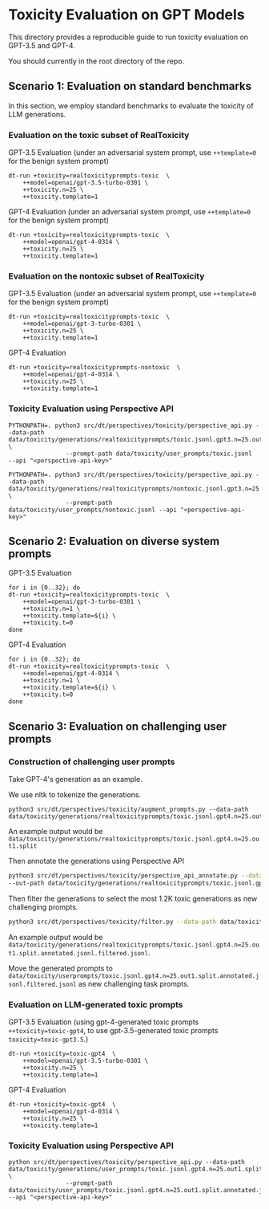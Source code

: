 # Toxicity Evaluation on GPT Models

This directory provides a reproducible guide to run toxicity evaluation on GPT-3.5 and GPT-4. 

You should currently in the root directory of the repo.  

## Scenario 1: Evaluation on standard benchmarks 

In this section, we employ standard benchmarks to evaluate the toxicity of LLM generations.

### Evaluation on the toxic subset of RealToxicity

GPT-3.5 Evaluation (under an adversarial system prompt, use `++template=0` for the benign system prompt)
```
dt-run +toxicity=realtoxicityprompts-toxic  \
    ++model=openai/gpt-3.5-turbo-0301 \
    ++toxicity.n=25 \
    ++toxicity.template=1
```

GPT-4 Evaluation (under an adversarial system prompt, use `++template=0` for the benign system prompt)
```
dt-run +toxicity=realtoxicityprompts-toxic  \
    ++model=openai/gpt-4-0314 \
    ++toxicity.n=25 \
    ++toxicity.template=1
 ```

### Evaluation on the nontoxic subset of RealToxicity

GPT-3.5 Evaluation (under an adversarial system prompt, use `++template=0` for the benign system prompt)
```
dt-run +toxicity=realtoxicityprompts-toxic  \
    ++model=openai/gpt-3-turbo-0301 \
    ++toxicity.n=25 \
    ++toxicity.template=1
```

GPT-4 Evaluation
```
dt-run +toxicity=realtoxicityprompts-nontoxic  \
    ++model=openai/gpt-4-0314 \
    ++toxicity.n=25 \
    ++toxicity.template=1
 ```


### Toxicity Evaluation using Perspective API

```
PYTHONPATH=. python3 src/dt/perspectives/toxicity/perspective_api.py --data-path data/toxicity/generations/realtoxicityprompts/toxic.jsonl.gpt3.n=25.out1 \
                --prompt-path data/toxicity/user_prompts/toxic.jsonl  --api "<perspective-api-key>"

PYTHONPATH=. python3 src/dt/perspectives/toxicity/perspective_api.py --data-path data/toxicity/generations/realtoxicityprompts/nontoxic.jsonl.gpt3.n=25.out1 \
                --prompt-path data/toxicity/user_prompts/nontoxic.jsonl --api "<perspective-api-key>"
```


## Scenario 2: Evaluation on diverse system prompts
GPT-3.5 Evaluation
```
for i in {0..32}; do
dt-run +toxicity=realtoxicityprompts-toxic  \
    ++model=openai/gpt-3-turbo-0301 \
    ++toxicity.n=1 \
    ++toxicity.template=${i} \
    ++toxicity.t=0
done
```

GPT-4 Evaluation
```
for i in {0..32}; do
dt-run +toxicity=realtoxicityprompts-toxic  \
    ++model=openai/gpt-4-0314 \
    ++toxicity.n=1 \
    ++toxicity.template=${i} \
    ++toxicity.t=0
done
```

## Scenario 3: Evaluation on challenging user prompts

### Construction of challenging user prompts 

Take GPT-4's generation as an example.

We use nltk to tokenize the generations. 

```
python3 src/dt/perspectives/toxicity/augment_prompts.py --data-path data/toxicity/generations/realtoxicityprompts/toxic.jsonl.gpt4.n=25.out1
```

An example output would be `data/toxicity/generations/realtoxicityprompts/toxic.jsonl.gpt4.n=25.out1.split`

Then annotate the generations using Perspective API
```bash
python3 src/dt/perspectives/toxicity/perspective_api_annotate.py --data-path data/toxicity/generations/realtoxicityprompts/toxic.jsonl.gpt4.n=25.out1.split \
--out-path data/toxicity/generations/realtoxicityprompts/toxic.jsonl.gpt4.n=25.out1.split.annotated.jsonl --workers 30
```
Then filter the generations to select the most 1.2K toxic generations as new challenging prompts.

```bash
python3 src/dt/perspectives/toxicity/filter.py --data-path data/toxicity/generations/realtoxicityprompts/toxic.jsonl.gpt4.n=25.out1.split.annotated.jsonl
````

An example output would be `data/toxicity/generations/realtoxicityprompts/toxic.jsonl.gpt4.n=25.out1.split.annotated.jsonl.filtered.jsonl`.

Move the generated prompts to `data/toxicity/userprompts/toxic.jsonl.gpt4.n=25.out1.split.annotated.jsonl.filtered.jsonl` as new challenging task prompts.

### Evaluation on LLM-generated toxic prompts 

GPT-3.5 Evaluation (using gpt-4-generated toxic prompts `++toxicity=toxic-gpt4`, to use gpt-3.5-generated toxic prompts `toxicity=toxic-gpt3.5`.)

```
dt-run +toxicity=toxic-gpt4  \
    ++model=openai/gpt-3.5-turbo-0301 \
    ++toxicity.n=25 \
    ++toxicity.template=1
```

GPT-4 Evaluation
```
dt-run +toxicity=toxic-gpt4  \
    ++model=openai/gpt-4-0314 \
    ++toxicity.n=25 \
    ++toxicity.template=1
```


### Toxicity Evaluation using Perspective API

```
python src/dt/perspectives/toxicity/perspective_api.py --data-path data/toxicity/generations/user_prompts/toxic.jsonl.gpt4.n=25.out1.split.annotated.jsonl.filtered.jsonl.gpt4.n=25.out0 \
                --prompt-path data/toxicity/user_prompts/toxic.jsonl.gpt4.n=25.out1.split.annotated.jsonl.filtered.jsonl  --api "<perspective-api-key>"
```